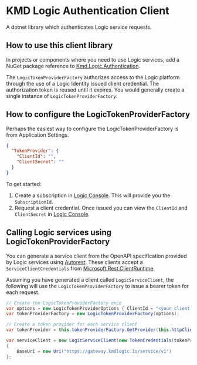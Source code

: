 # KMD Logic Authentication Client

A dotnet library which authenticates Logic service requests.

## How to use this client library

In projects or components where you need to use Logic services, add a NuGet package reference to [Kmd.Logic.Authentication](https://www.nuget.org/packages/Kmd.Logic.Authentication).

The `LogicTokenProviderFactory` authorizes access to the Logic platform through the use of a Logic Identity issued client credential. The authorization token is reused until it  expires. You would generally create a single instance of `LogicTokenProviderFactory`.

## How to configure the LogicTokenProviderFactory 

Perhaps the easiest way to configure the LogicTokenProviderFactory is from Application Settings.

```json
{
  "TokenProvider": {
    "ClientId": "",
    "ClientSecret": ""
  }
}
```

To get started:

1. Create a subscription in [Logic Console](https://console.kmdlogic.io). This will provide you the `SubscriptionId`.
2. Request a client credential. Once issued you can view the `ClientId` and `ClientSecret` in [Logic Console](https://console.kmdlogic.io).

## Calling Logic services using LogicTokenProviderFactory

You can generate a service client from the OpenAPI specification provided by Logic services using [Autorest](https://github.com/Azure/autorest). 
These clients accept a `ServiceClientCredentials` from [Microsoft.Rest.ClientRuntime](https://www.nuget.org/packages/Microsoft.Rest.ClientRuntime).

Assuming you have generated a client called `LogicServiceClient`, the following will use the `LogicTokenProviderFactory` to issue a bearer token for each request.

```csharp
// Create the LogicTokenProviderFactory once
var options = new LogicTokenProviderOptions { ClientId = "<your client id>", ClientSecret = "<your client secret>" };
var tokenProviderFactory = new LogicTokenProviderFactory(options);

// Create a token provider for each service client
var tokenProvider = this.tokenProviderFactory.GetProvider(this.httpClient);

var serviceClient = new LogicServiceClient(new TokenCredentials(tokenProvider))
{
    BaseUri = new Uri("https://gateway.kmdlogic.io/service/v1")
};
```
